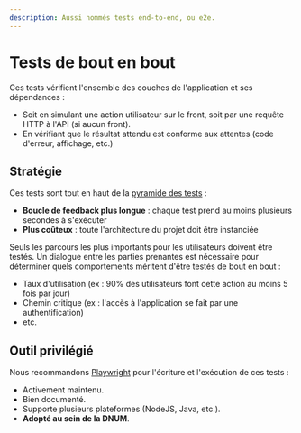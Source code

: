 ```yaml
---
description: Aussi nommés tests end-to-end, ou e2e.
---
```


# Tests de bout en bout

Ces tests vérifient l'ensemble des couches de l'application et ses dépendances :
* Soit en simulant une action utilisateur sur le front, soit par une requête HTTP à l'API (si aucun front).
* En vérifiant que le résultat attendu est conforme aux attentes (code d'erreur, affichage, etc.)

## Stratégie

Ces tests sont tout en haut de la [pyramide des tests](https://martinfowler.com/articles/practical-test-pyramid.html#TheTestPyramid) :
* **Boucle de feedback plus longue** : chaque test prend au moins plusieurs secondes à s'exécuter
* **Plus coûteux** : toute l'architecture du projet doit être instanciée

Seuls les parcours les plus importants pour les utilisateurs doivent être testés. Un dialogue entre les parties prenantes est nécessaire pour déterminer quels comportements méritent d'être testés de bout en bout :
  * Taux d'utilisation (ex : 90% des utilisateurs font cette action au moins 5 fois par jour)
  * Chemin critique (ex : l'accès à l'application se fait par une authentification)
  * etc.

## Outil privilégié

Nous recommandons [Playwright](https://playwright.dev/) pour l'écriture et l'exécution de ces tests :
* Activement maintenu.
* Bien documenté.
* Supporte plusieurs plateformes (NodeJS, Java, etc.).
* **Adopté au sein de la DNUM**.
